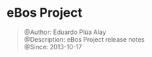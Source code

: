 #		     eBos Project								

> @Author: Eduardo Plúa Alay							
> @Description: eBos Project release notes				
> @Since: 2013-10-17
